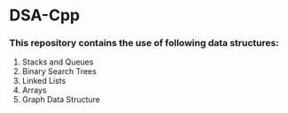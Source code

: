 # DSA-Cpp

### This repository contains the use of following data structures:

1. Stacks and Queues
2. Binary Search Trees
3. Linked Lists
4. Arrays
5. Graph Data Structure

